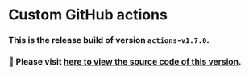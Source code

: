 # Custom GitHub actions
### This is the release build of version `actions-v1.7.0`.
### :pushpin: Please visit [here to view the source code of this version](https://github.com/woocommerce/grow/tree/7a52aef93d874d2ba4ea09fc69d6eea770f8ed85/packages/js/github-actions).
